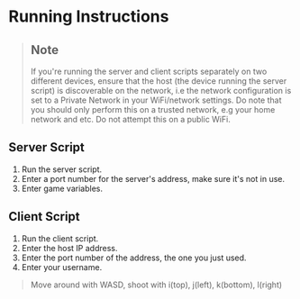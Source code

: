 # Running Instructions

> ## Note
> If you're running the server and client scripts separately on two different devices, ensure that the host (the device running the server script) is discoverable on the network, i.e the network configuration is set to a Private Network in your WiFi/network settings. 
Do note that you should only perform this on a trusted network, e.g your home network and etc. Do not attempt this on a public WiFi.

## Server Script
1. Run the server script.
2. Enter a port number for the server's address, make sure it's not in use.
3. Enter game variables.

## Client Script
1. Run the client script.
2. Enter the host IP address.
3. Enter the port number of the address, the one you just used.
4. Enter your username.

> Move around with WASD, shoot with i(top), j(left), k(bottom), l(right)